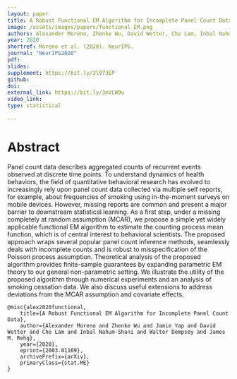 ```yaml
---
layout: paper
title: A Robust Functional EM Algorithm for Incomplete Panel Count Data
image: /assets/images/papers/functional_EM.png
authors: Alexander Moreno, Zhenke Wu, David Wetter, Cho Lam, Inbal Nahum-Shani, Walter Dempsey, James Rehg
year: 2020
shortref: Moreno et al. (2020). NeurIPS. 
journal: "NeurIPS2020"
pdf: 
slides: 
supplement: https://bit.ly/3l973EP
github: 
doi: 
external_link: https://bit.ly/3mVLW9u
video_link: 
type: statistical
 
---
```


# Abstract

Panel count data describes aggregated counts of recurrent events observed at discrete time points. To understand dynamics of health behaviors, the field of quantitative behavioral research has evolved to increasingly rely upon panel count data collected via multiple self reports, for example, about frequencies of smoking using in-the-moment surveys on mobile devices. However, missing reports are common and present a major barrier to downstream statistical learning. As a first step, under a missing completely at random assumption (MCAR), we propose a simple yet widely applicable functional EM algorithm to estimate the counting process mean function, which is of central interest to behavioral scientists. The proposed approach wraps several popular panel count inference methods, seamlessly deals with incomplete counts and is robust to misspecification of the Poisson process assumption. Theoretical analysis of the proposed algorithm provides finite-sample guarantees by expanding parametric EM theory to our general non-parametric setting. We illustrate the utility of the proposed algorithm through numerical experiments and an analysis of smoking cessation data. We also discuss useful extensions to address deviations from the MCAR assumption and covariate effects.

```
@misc{alex2020functional,
    title={A Robust Functional EM Algorithm for Incomplete Panel Count Data},
    author={Alexander Moreno and Zhenke Wu and Jamie Yap and David Wetter and Cho Lam and Inbal Nahum-Shani and Walter Dempsey and James M. Rehg},
    year={2020},
    eprint={2003.01169},
    archivePrefix={arXiv},
    primaryClass={stat.ME}
}
```